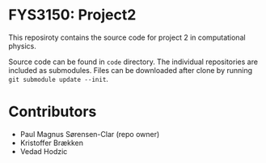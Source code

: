 FYS3150: Project2
================

This reposiroty contains the source code for project 2 in
computational physics.

Source code can be found in `code` directory. The individual
repositories are included as submodules. Files can be downloaded
after clone by running `git submodule update --init`.

# Contributors
* Paul Magnus Sørensen-Clar (repo owner)
* Kristoffer Brækken
* Vedad Hodzic
